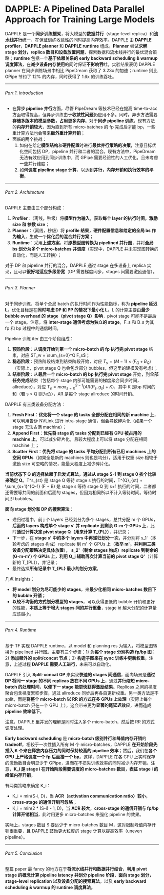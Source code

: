 # DAPPLE: A Pipelined Data Parallel Approach for Training Large Models

DAPPLE 是一个**同步训练框架**，将大模型的**数据并行**（stage-level replica）和**流水线并行**统一，在保证训练收敛性的同时提高内存效率。DAPPLE 由 **DAPPLE profiler**，**DAPPLE planner** 和 **DAPPLE runtime** 组成。**Planner** 尝试**求解 stage 划分，replica 数目和设备放置问题**，探索数据和流水线并行的最优混合策略；**runtime** 包括一个**基于依赖关系的 early backward scheduling & warmup 调度算法**，在**减少设备内存使用**的同时保证**不影响吞吐**。实验结果表明 DAPPLE planner 在同步训练场景中相比 PipeDream 获取了 3.23x 的加速；runtime 则比 GPipe 节约了 12% 的内存，同时获得了 1.6x 的训练吞吐。

-----

###### Part 1. Introduction

- 在**异步 pipeline 并行**方面，尽管 PipeDream 等技术已经在提高 time-to-acc 方面取得提高，但异步训练由于**收敛性问题**仍应用不多。同时，异步方法需要**存储多版本的模型参数，占用更多内存**。对于**同步 pipeline 训练**，现有方法的**内存开销较大**，因为直到所有 micro-batches 的 fp 完成后才能 bp，一些重计算方法也会带来**额外重计算开销**；
- 面临的两个挑战：
    1. 如何在给定**模型结构**和**硬件配置**时进行**最优并行策略的决策**，注意目标优化空间包括 DP，pipeline 并行和二者的混合。现有方法中，PipeDream 无法有效应用到同步训练中，而 GPipe 需要经验性的人工优化，且未考虑一些并行维度；
    2. 如何**调度 pipeline stage 计算**，以达到**并行，内存开销和执行效率的平衡**。

-------

###### Part 2. Architecture

DAPPLE 主要由三个部分构成：

1) **Profiler**：（离线，秒级）将**模型作为输入**，获取**每个 layer 的执行时间，激励 size 和 参数 size**；
2) **Planner**：（离线，秒级）将 **profile 结果，硬件配置信息和给定的全局 bs 作为输入**，生成一个**优化后的混合并行方案**；
3) **Runtime**：采用**上述方案**，将**原模型图转换为 pipelined 并行图**，并将**全局 bs 划分为多个 micro-batches 并调度**（实现中，DAPPLE 并未实现图转换的自动化，而是人工转换）；

对于 DP 和 pipeline 并行的混合，DAPPLE 通过 stage 在多设备上 replica 实现，且可以**很好地适应多级带宽**（DP 需要梯度同步，stages 间需要激励通信）。

-------

###### Part 3. Planner

对于同步训练，将单个全局 batch 的执行时间作为性能指标，称为 **pipeline 延迟 L**。优化目标是在**同时考虑 DP 和 PP 的情况下最小化 L**。L 的计算主要由**最少 bubble overhead 的 stage（pivot stage Q）影响**，pivot stage 可能不是最后一个 stage。注意，将 **inter-stage 通信考虑为独立的 stage**，F_s 和 B_s 为其 fp 和 bp 过程中的通信时间。

Pipeline 训练 iter 由三个阶段组成：

1. **预热阶段**：从**调度开始**到**第一个 micro-batch 的 fp 执行完 pivot stage** 结束，对应 $T_w = \sum_{s=0}^Q F_s$；
2. **稳态阶段**：预热阶段结束到结束阶段开始，对应 $T_s = (M - 1) \times (F_Q + B_Q)$（实际上，pivot stage Q 也会包含部分 bubbles，但这里的建模没有考虑）；
3. **结束阶段**：从**最后一个 micro-batch 的 bp 执行完 pivot stage** 开始，到**全部任务完成**结束（包括每个 stage 内部可能需要的梯度聚合同步时间，allreduce），对应 $T_e = max_{s=0}^{S-1}(AR(P_s, g_s) + K)$，其中 K 是bp 时间的和（若 s > Q 则为负），AR 是每个 stage allreduce 的时间开销。

DAPPLE 有三类设备分配方法：

1) **Fresh First**：**优先将一个 stage 的 tasks 全部分配在相同的新 machine 上**，可以利用告诉 NVLink 进行 intra-stage 通信，但会导致碎片化（如果一个 stage 无法占满 machine）；
2) **Append First**：**优先将 stage 的 tasks 分配到已经有 GPU 被占用的 machine 上**，可以减少碎片化，且较大程度上可以将 stage 分配在相同 machine 上；
3) **Scatter First**：**优先将 stage 的 tasks 平均分配到所有已用 machines 上的空闲 GPUs**（如果全是新的 machines 则也是均分），适用于权重 size 相较于激励 size 可忽略的情况，能最大程度上减少碎片化。

**当前状态下 Q 的选择依赖于启发式算法，通过从 stage S-1 到 stage 0 挨个比较来确定 Q**。T^s\_{st} 是 stage Q 等待 stage s 执行的时间，T^{Q}\_{st} + \sum\_{s+1}^{Q-1} (F + B) 是 stage s 等待 stage Q 到 s+1 执行的时间，二者都还需要等共同的前面和后面的 stages，但因为相同所以不计入等待时间。等待时间即 bubbles。

**面向 stage 划分和 DP 的搜索算法**：

- 递归过程中，前 j 个 layers 已经划分为多个 stages，总共分配 m 个 GPUs，**后面的 layers 构成单个 stage s' 并 replicate 到剩余 G-m 个 GPUs 上**，此时**通过计算决定 pivot stage Q（用来计算 T_{PL}）**，并记录；
- 下一步，在 **stage s' 中的多个 layers 中再递归划分一次**，并分别将 s_1'（本轮考虑的 stages 构成）replicate 到 m' 个 GPUs 上（**枚举 m'，并利用三类设备分配策略决定具体放置**）， **s_2'（剩余 stages 构成）replicate 到剩余的 (G-m-m') 个 GPUs 上，利用 Q_j 辅助再次计算当前的 pivot stage Q'**（计算新的 T_{PL}），并记录；
- 最终选择**所有记录中 T_{PL} 最小的划分方案**。

几点 insights：

- **将 model 划分为尽可能少的 stages**，来**最少化相同 micro-batches 数目下的 bubble 开销**；
- **以较不均衡的方式划分模型的 stages**，可以获得更低的 bubble 开销和更好的性能，**本质上等于增大 stages 间的并行重叠**，stage id 越大分配的计算量应该越小。

-------

###### Part 4. Runtime

基于 TF 实现 DAPPLE runtime，以 model 和 planning res 为输入，将模型图转换为 pipelined 并行图。主要有三个步骤：1) **为每个 stage 分别构造 fp/bp 图**；2) **添加额外的 split/concat 节点**；3) **构造子图来在 sync 训练中更新权重**。注意，上述过程 **DAPPLE 需要人工进行**，未来可以自动化。

DAPPLE 引入 **Split-concat OP** 来实现**快速的 stages 间通信**，面向场景是**通过 DP 将同一 stage 的不同 replicas 放在不同 GPUs 上**，通过**并行缩短 micro-batch 的处理时间**，**以便下一 stage 能更快获得激励结果**。Replicas 之间的梯度聚合包含梯度累积步骤，通过 allreduce 同步后再各自更新权重。另一类方法是不 split，而是**将整个 micro-batch 以 RR 的方式在多 GPUs 上处理**（实际上每个 micro-batch 只在一个 GPU 上），这会带来更为**显著的尾延迟效应**，进而造成 **pipeline 效率低下**。

注意，DAPPLE 里并发的理解是同时注入多个 micro-batch，然后按 RR 的方式调度处理。

**Early backward scheduling** 是 **micro-batch 级别并行**和**峰值内存开销**的 **tradeoff**，相较于一次性插入所有 M 个 micro-batches，DAPPLE **在开始阶段先插入 K 个来在释放内存压力的同时保持较高的 pipeline 效率**；然后，我们在**各个 GPU 上严格调度一个 fp 后面接一个 bp**。这样，DAPPLE 在各 GPU 上实时保存的激励数目会明显少于 GPipe，进而在不损失训练效率的同时减少内存开销。注意，**K_i 是 stage i 在开始阶段需要调度的 micro-batches 数目，表征 stage i 的峰值内存开销**。

有两类策略来确定 K_i：

- K_i = min(S-i, D)，当 **ACR（activation communication ratio）较小**，**cross-stage 的通信开销可忽略**；
- K_i = min(2 * (S-i) - 1, D)，当 **ACR 较大**，**cross-stage 的通信开销与 fp/bp 计算开销相当**，此时用更多 micro-batches 来强化 pipeline 的效果。

实际上，stages 数目 S 要远少于 micro-batches 数目 M，这对限制峰值内存开销很重要，且 DAPPLE 鼓励更大粒度的 stage 计算以提高效率（uneven pipeline）。

--------

###### Part 5. Conclusion

整篇 paper 最 fancy 的地方在于**将流水线并行和数据并行结合**，**利用 pivot stage 的概念计算 pipeline latency 并划分 pipeline 阶段**，**面向 stage 划分，stage-level replication 以及设备分配的搜索算法**，以及 **early backward scheduling & warmup 的 runtime 调度算法**。
